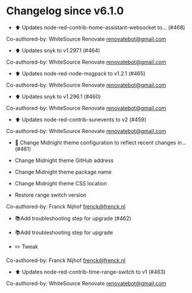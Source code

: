 # Changelog since v6.1.0
- :arrow_up: Updates node-red-contrib-home-assistant-websocket to… (#468)

Co-authored-by: WhiteSource Renovate <renovatebot@gmail.com> 
- :arrow_up: Updates snyk to v1.297.1 (#464)

Co-authored-by: WhiteSource Renovate <renovatebot@gmail.com> 
- :arrow_up: Updates node-red-node-msgpack to v1.2.1 (#465)

Co-authored-by: WhiteSource Renovate <renovatebot@gmail.com> 
- :arrow_up: Updates snyk to v1.296.1 (#460)

Co-authored-by: WhiteSource Renovate <renovatebot@gmail.com> 
- :arrow_up: Updates node-red-contrib-sunevents to v2 (#459)

Co-authored-by: WhiteSource Renovate <renovatebot@gmail.com> 
- :hammer: Change Midnight theme configuration to reflect recent changes in… (#461)

* Change Midnight theme GitHub address

* Change Midnight theme package name

* Change Midnight theme CSS location

* Restore range switch version

Co-authored-by: Franck Nijhof <frenck@frenck.nl> 
- 📚Add troubleshooting step for upgrade (#462)

* 📚Add troubleshooting step for upgrade

* :pencil2: Tweak

Co-authored-by: Franck Nijhof <frenck@frenck.nl> 
- :arrow_up: Updates node-red-contrib-time-range-switch to v1 (#463)

Co-authored-by: WhiteSource Renovate <renovatebot@gmail.com> 
